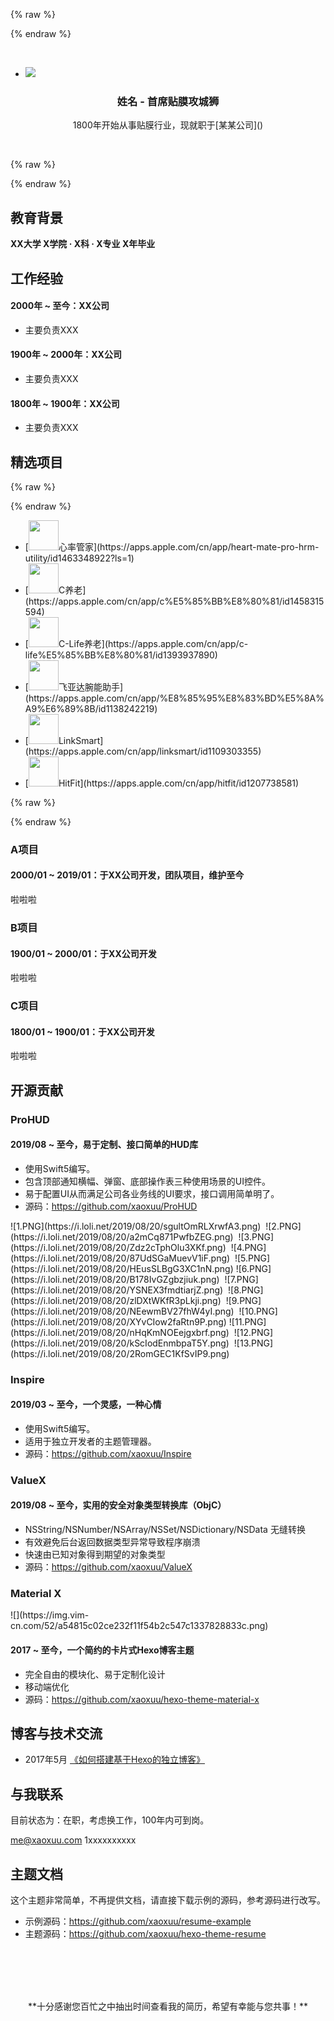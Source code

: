 {% raw %}<div class="style-example example">{% endraw %}

<br>

<ul class="pure circle center about"><li><img src="#"></li></ul>

<h3><b><center>姓名 - 首席贴膜攻城狮</center></b></h3>

<center><p>1800年开始从事贴膜行业，现就职于[某某公司]()</p></center>

<br>

{% raw %}</div>{% endraw %}



## <i class="fas fa-user-graduate"></i> 教育背景

**XX大学 X学院 · X科 · X专业 X年毕业**


## <i class="fas fa-user-tie"></i> 工作经验


#### 2000年 ~ 至今：XX公司

* 主要负责XXX

#### 1900年 ~ 2000年：XX公司

* 主要负责XXX

#### 1800年 ~ 1900年：XX公司

* 主要负责XXX



## <i class="fas fa-award"></i> 精选项目

{% raw %}<div class="style-example example">{% endraw %}

<ul class="pure rounded"><li>[<img src="https://i.loli.net/2019/08/10/S4BJYfVdetnMj3l.png" width="48px">心率管家](https://apps.apple.com/cn/app/heart-mate-pro-hrm-utility/id1463348922?ls=1)</li>
<li>[<img src="https://i.loli.net/2019/08/10/9DTtOhEIV248JnM.jpg" width="48px">C养老](https://apps.apple.com/cn/app/c%E5%85%BB%E8%80%81/id1458315594)</li>
<li>[<img src="https://i.loli.net/2019/08/10/71rYMtDPnSVo3dj.jpg" width="48px">C-Life养老](https://apps.apple.com/cn/app/c-life%E5%85%BB%E8%80%81/id1393937890)</li>
<li>[<img src="https://i.loli.net/2019/08/10/SHcRozVJy1l5W72.jpg" width="48px">飞亚达腕能助手](https://apps.apple.com/cn/app/%E8%85%95%E8%83%BD%E5%8A%A9%E6%89%8B/id1138242219)</li>
<li>[<img src="https://i.loli.net/2019/08/10/s7hWrvSBFyNe9kc.jpg" width="48px">LinkSmart](https://apps.apple.com/cn/app/linksmart/id1109303355)</li>
<li>[<img src="https://i.loli.net/2019/08/10/y7aAwgPXvk4MYDu.jpg" width="48px">HitFit](https://apps.apple.com/cn/app/hitfit/id1207738581)</li></ul>

{% raw %}</div>{% endraw %}


### A项目

#### 2000/01 ~ 2019/01：于XX公司开发，团队项目，维护至今

啦啦啦

### B项目

#### 1900/01 ~ 2000/01：于XX公司开发

啦啦啦

### C项目

#### 1800/01 ~ 1900/01：于XX公司开发

啦啦啦

## <i class="fab fa-github"></i> 开源贡献

### ProHUD

#### 2019/08 ~ 至今，易于定制、接口简单的HUD库

* 使用Swift5编写。
* 包含顶部通知横幅、弹窗、底部操作表三种使用场景的UI控件。
* 易于配置UI从而满足公司各业务线的UI要求，接口调用简单明了。
* 源码：https://github.com/xaoxuu/ProHUD

<fancybox>
![1.PNG](https://i.loli.net/2019/08/20/sgultOmRLXrwfA3.png)&nbsp;
![2.PNG](https://i.loli.net/2019/08/20/a2mCq871PwfbZEG.png)&nbsp;
![3.PNG](https://i.loli.net/2019/08/20/Zdz2cTphOlu3XKf.png)&nbsp;
![4.PNG](https://i.loli.net/2019/08/20/87UdSGaMuevV1iF.png)&nbsp;
![5.PNG](https://i.loli.net/2019/08/20/HEusSLBgG3XC1nN.png)
</fancybox>

<fancybox>
![6.PNG](https://i.loli.net/2019/08/20/B178IvGZgbzjiuk.png)&nbsp;
![7.PNG](https://i.loli.net/2019/08/20/YSNEX3fmdtiarjZ.png)&nbsp;
![8.PNG](https://i.loli.net/2019/08/20/zlDXtWKfR3pLkji.png)&nbsp;
![9.PNG](https://i.loli.net/2019/08/20/NEewmBV27fhW4yI.png)&nbsp;
![10.PNG](https://i.loli.net/2019/08/20/XYvCIow2faRtn9P.png)
</fancybox>

<fancybox>
![11.PNG](https://i.loli.net/2019/08/20/nHqKmNOEejgxbrf.png)&nbsp;
![12.PNG](https://i.loli.net/2019/08/20/kScIodEnmbpaT5Y.png)&nbsp;
![13.PNG](https://i.loli.net/2019/08/20/2RomGEC1KfSvIP9.png)
</fancybox>

### Inspire

#### 2019/03 ~ 至今，一个灵感，一种心情

* 使用Swift5编写。
* 适用于独立开发者的主题管理器。
* 源码：https://github.com/xaoxuu/Inspire

### ValueX

#### 2019/08 ~ 至今，实用的安全对象类型转换库（ObjC）

- NSString/NSNumber/NSArray/NSSet/NSDictionary/NSData 无缝转换
- 有效避免后台返回数据类型异常导致程序崩溃
- 快速由已知对象得到期望的对象类型
- 源码：https://github.com/xaoxuu/ValueX



### Material X


<fancybox>
![](https://img.vim-cn.com/52/a54815c02ce232f11f54b2c547c1337828833c.png)
</fancybox>


#### 2017 ~ 至今，一个简约的卡片式Hexo博客主题

* 完全自由的模块化、易于定制化设计
* 移动端优化
* 源码：https://github.com/xaoxuu/hexo-theme-material-x

## <i class="fas fa-comments"></i> 博客与技术交流

* 2017年5月 [《如何搭建基于Hexo的独立博客》](https://xaoxuu.com/blog/2017-07-05-hexo-blog/)


## <i class="fas fa-phone-alt"></i> 与我联系

目前状态为：在职，考虑换工作，100年内可到岗。

<i class="fas fa-envelope fa-fw"></i> me@xaoxuu.com
<i class="fas fa-phone-alt fa-fw"></i> 1xxxxxxxxxx


## 主题文档

这个主题非常简单，不再提供文档，请直接下载示例的源码，参考源码进行改写。

- 示例源码：https://github.com/xaoxuu/resume-example
- 主题源码：https://github.com/xaoxuu/hexo-theme-resume


<br><br><br><br>
<center>**十分感谢您百忙之中抽出时间查看我的简历，希望有幸能与您共事！**</center>
